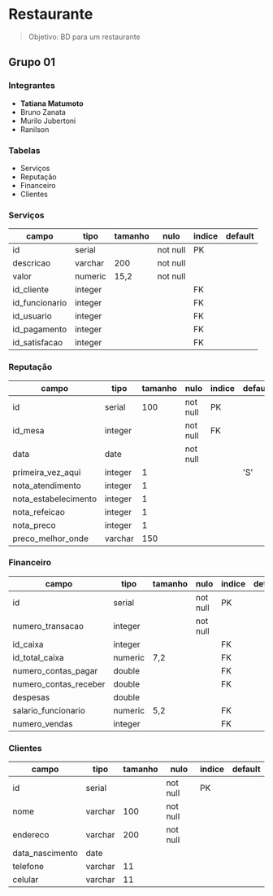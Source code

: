 # Restaurante

> Objetivo: BD para um restaurante

## Grupo 01

### Integrantes

- **Tatiana Matumoto**
- Bruno Zanata
- Murilo Jubertoni
- Ranilson

### Tabelas

- Serviços
- Reputação
- Financeiro
- Clientes

### Serviços

| campo          | tipo    | tamanho | nulo     | indice | default |
| -------------- | ------- | ------- | -------- | ------ | ------- |
| id             | serial  |         | not null | PK     |         |
| descricao      | varchar | 200     | not null |        |         |
| valor          | numeric | 15,2    | not null |        |         |
| id_cliente     | integer |         |          | FK     |         |
| id_funcionario | integer |         |          | FK     |         |
| id_usuario     | integer |         |          | FK     |         |
| id_pagamento   | integer |         |          | FK     |         |
| id_satisfacao  | integer |         |          | FK     |         |

### Reputação

| campo                | tipo    | tamanho | nulo     | indice | default |
| -------------------- | ------- | ------- | -------- | ------ | ------- |
| id                   | serial  | 100     | not null | PK     |         |
| id_mesa              | integer |         | not null | FK     |         |
| data                 | date    |         | not null |        |         |
| primeira_vez_aqui    | integer | 1       |          |        | 'S'     |
| nota_atendimento     | integer | 1       |          |        |         |
| nota_estabelecimento | integer | 1       |          |        |         |
| nota_refeicao        | integer | 1       |          |        |         |
| nota_preco           | integer | 1       |          |        |         |
| preco_melhor_onde    | varchar | 150     |          |        |         |

### Financeiro

| campo                 | tipo    | tamanho | nulo     | indice | default |
| --------------------- | ------- | ------- | -------- | ------ | ------- |
| id                    | serial  |         | not null | PK     |         |
| numero_transacao      | integer |         | not null |        |         |
| id_caixa              | integer |         |          | FK     |         |
| id_total_caixa        | numeric | 7,2     |          | FK     |         |
| numero_contas_pagar   | double  |         |          | FK     |         |
| numero_contas_receber | double  |         |          | FK     |         |
| despesas              | double  |         |          |        |         |
| salario_funcionario   | numeric | 5,2     |          | FK     |         |
| numero_vendas         | integer |         |          | FK     |         |

### Clientes

| campo           | tipo    | tamanho | nulo     | indice | default |
| --------------- | ------- | ------- | -------- | ------ | ------- |
| id              | serial  |         | not null | PK     |         |
| nome            | varchar | 100     | not null |        |         |
| endereco        | varchar | 200     | not null |        |         |
| data_nascimento | date    |         |          |        |         |
| telefone        | varchar | 11      |          |        |         |
| celular         | varchar | 11      |          |        |         |
